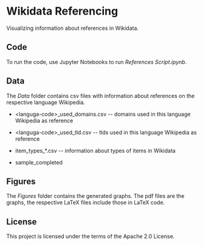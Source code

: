 # Wikidata Referencing

Visualizing information about references in Wikidata.

## Code
To run the code, use Jupyter Notebooks to run *References Script.ipynb*.

## Data
The *Data* folder contains csv files with information about references on the respective language Wikipedia. 

* &lt;languga-code&gt;_used_domains.csv -- domains used in this language Wikipedia as reference
* &lt;languga-code&gt;_used_tld.csv -- tlds used in this language Wikipedia as reference
* item_types_*.csv -- information about types of items in Wikidata

* sample_completed

## Figures
The *Figures* folder contains the generated graphs. The pdf files are the graphs, the respective LaTeX files include those in LaTeX code. 

## License
This project is licensed under the terms of the Apache 2.0 License.
